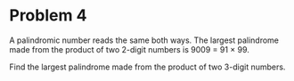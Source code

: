 # Problem 4 #

A palindromic number reads the same both ways. The largest palindrome made from the product of two
2-digit numbers is 9009 = 91 &times; 99.

Find the largest palindrome made from the product of two 3-digit numbers.

